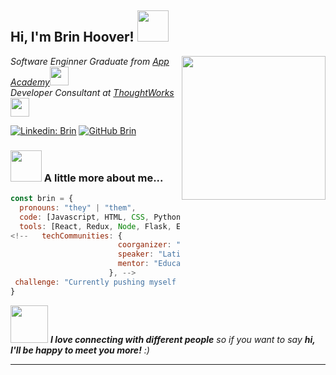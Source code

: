 <h2> Hi, I'm Brin Hoover! <img src="https://media.giphy.com/media/mGcNjsfWAjY5AEZNw6/giphy.gif" width="50"></h2>
<img align='right' src="https://media.giphy.com/media/ieyl9zmCjO4b4t6qoY/giphy.gif" width="230">
<p><em>Software Enginner Graduate from <a href="http://www.unb.br](https://www.appacademy.io/">App Academy</a><img src="https://media.giphy.com/media/fYSnHlufseco8Fh93Z/giphy.gif" width="30"></br>Developer Consultant at <a href="https://www.thoughtworks.com">ThoughtWorks</a><img src="https://media.giphy.com/media/WUlplcMpOCEmTGBtBW/giphy.gif" width="30"> 
</em></p>

[![Linkedin: Brin](https://img.shields.io/badge/-thaianebraga-blue?style=flat-square&logo=Linkedin&logoColor=white&link=https://www.linkedin.com/in/brin-hoover-6a3584251/)]([https://www.linkedin.com/in/thaianebraga/](https://www.linkedin.com/in/brin-hoover-6a3584251/))
[![GitHub Brin](https://img.shields.io/github/followers/thaiane?label=follow&style=social)](https://github.com/TheBabblingBrin)


### <img src="[https://media.giphy.com/media/VgCDAzcKvsR6OM0uWg/giphy.gif](https://res.cloudinary.com/degkakjou/image/upload/v1670457971/output-onlinegiftools_hcwvrc.gif)" width="50"> A little more about me...  

```javascript
const brin = {
  pronouns: "they" | "them",
  code: [Javascript, HTML, CSS, Python, SQL],
  tools: [React, Redux, Node, Flask, Express, SQLAlchemy, SQLite3],
<!--   techCommunities: {
                        coorganizer: "AfroPython",
                        speaker: "Latinity",
                        mentor: "EducaTRANSforma"
                      }, -->
 challenge: "Currently pushing myself to learn docker, Google MAPs API, and AWS API"
}
```

<img src="https://media.giphy.com/media/LnQjpWaON8nhr21vNW/giphy.gif" width="60"> <em><b>I love connecting with different people</b> so if you want to say <b>hi, I'll be happy to meet you more!</b> :)</em>

---
